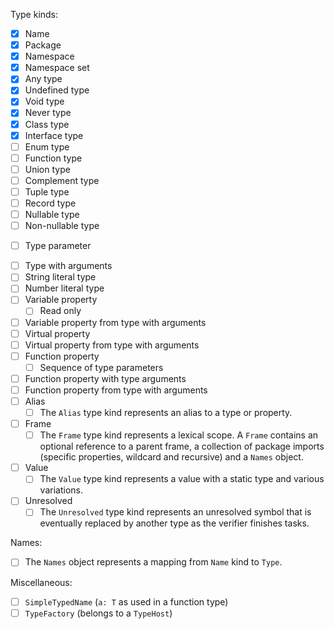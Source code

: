 Type kinds:

- [x] Name
- [x] Package
- [x] Namespace
- [x] Namespace set
- [x] Any type
- [x] Undefined type
- [x] Void type
- [x] Never type
- [x] Class type
- [x] Interface type
- [ ] Enum type
- [ ] Function type
- [ ] Union type
- [ ] Complement type
- [ ] Tuple type
- [ ] Record type
- [ ] Nullable type
- [ ] Non-nullable type
* [ ] Type parameter
- [ ] Type with arguments
- [ ] String literal type 
- [ ] Number literal type
- [ ] Variable property
  - [ ] Read only
- [ ] Variable property from type with arguments
- [ ] Virtual property
- [ ] Virtual property from type with arguments
- [ ] Function property
  - [ ] Sequence of type parameters
- [ ] Function property with type arguments
- [ ] Function property from type with arguments
- [ ] Alias
  - [ ] The `Alias` type kind represents an alias to a type or property.
- [ ] Frame
  - [ ] The `Frame` type kind represents a lexical scope. A `Frame` contains an optional reference to a parent frame, a collection of package imports (specific properties, wildcard and recursive) and a `Names` object.
- [ ] Value
  - [ ] The `Value` type kind represents a value with a static type and various variations.
- [ ] Unresolved
  - [ ] The `Unresolved` type kind represents an unresolved symbol that is eventually replaced by another type as the verifier finishes tasks.

Names:

- [ ] The `Names` object represents a mapping from `Name` kind to `Type`.

Miscellaneous:

- [ ] `SimpleTypedName` (`a: T` as used in a function type)
- [ ] `TypeFactory` (belongs to a `TypeHost`)